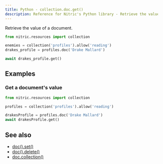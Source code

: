 ```yaml
---
title: Python - collection.doc.get()
description: Reference for Nitric's Python library - Retrieve the value of a document.
---
```


Retrieve the value of a document.

```python
from nitric.resources import collection

enemies = collection('profiles').allow('reading')
drakes_profile = profiles.doc('Drake Mallard')

await drakes_profile.get()
```

## Examples

### Get a document's value

```python
from nitric.resources import collection

profiles = collection('profiles').allow('reading')

drakesProfile = profiles.doc('Drake Mallard')
await drakesProfile.get()
```

## See also

- [doc().set()](./collection-doc-set.md)
- [doc().delete()](./collection-doc-delete.md)
- [doc.collection()](./collection-doc-collection.md)
